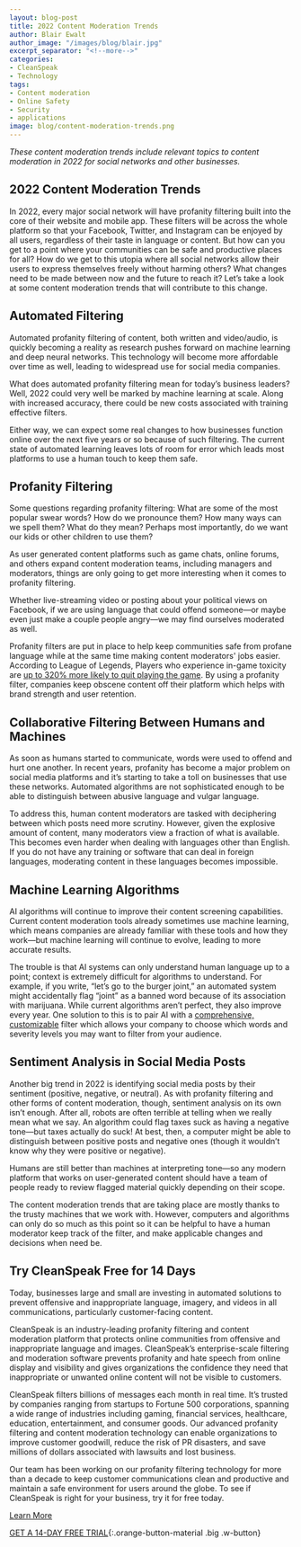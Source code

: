```yaml
---
layout: blog-post
title: 2022 Content Moderation Trends
author: Blair Ewalt
author_image: "/images/blog/blair.jpg"
excerpt_separator: "<!--more-->"
categories:
- CleanSpeak
- Technology
tags:
- Content moderation
- Online Safety
- Security 
- applications
image: blog/content-moderation-trends.png
---
```


_These content moderation trends include relevant topics to content moderation in 2022 for social networks and other businesses._

<!--more-->

## 2022 Content Moderation Trends

In 2022, every major social network will have profanity filtering built into the core of their website and mobile app. These filters will be across the whole platform so that your Facebook, Twitter, and Instagram can be enjoyed by all users, regardless of their taste in language or content. But how can you get to a point where your communities can be safe and productive places for all? How do we get to this utopia where all social networks allow their users to express themselves freely without harming others? What changes need to be made between now and the future to reach it? Let’s take a look at some content moderation trends that will contribute to this change.

## Automated Filtering

Automated profanity filtering of content, both written and video/audio, is quickly becoming a reality as research pushes forward on machine learning and deep neural networks. This technology will become more affordable over time as well, leading to widespread use for social media companies. 

What does automated profanity filtering mean for today’s business leaders? Well, 2022 could very well be marked by machine learning at scale. Along with increased accuracy, there could be new costs associated with training effective filters. 

Either way, we can expect some real changes to how businesses function online over the next five years or so because of such filtering. The current state of automated learning leaves lots of room for error which leads most platforms to use a human touch to keep them safe. 

## Profanity Filtering

Some questions regarding profanity filtering: What are some of the most popular swear words? How do we pronounce them? How many ways can we spell them? What do they mean? Perhaps most importantly, do we want our kids or other children to use them? 

As user generated content platforms such as game chats, online forums, and others expand  content moderation teams, including managers and moderators, things are only going to get more interesting when it comes to profanity filtering. 

Whether live-streaming video or posting about your political views on Facebook, if we are using language that could offend someone—or maybe even just make a couple people angry—we may find ourselves moderated as well. 

Profanity filters are put in place to help keep communities safe from profane language while at the same time making content moderators' jobs easier. According to League of Legends, Players who experience in-game toxicity are [up to 320% more likely to quit playing the game](https://www.researchgate.net/publication/299500332_Can_a_video_game_company_tame_toxic_behaviour). By using a profanity filter, companies keep obscene content off their platform which helps with brand strength and user retention. 

## Collaborative Filtering Between Humans and Machines

As soon as humans started to communicate, words were used to offend and hurt one another. In recent years, profanity has become a major problem on social media platforms and it’s starting to take a toll on businesses that use these networks. Automated algorithms are not sophisticated enough to be able to distinguish between abusive language and vulgar language. 

To address this, human content moderators are tasked with deciphering between which posts need more scrutiny. However, given the explosive amount of content, many moderators view a fraction of what is available. This becomes even harder when dealing with languages other than English. If you do not have any training or software that can deal in foreign languages, moderating content in these languages becomes impossible.

## Machine Learning Algorithms

AI algorithms will continue to improve their content screening capabilities. Current content moderation tools already sometimes use machine learning, which means companies are already familiar with these tools and how they work—but machine learning will continue to evolve, leading to more accurate results. 

The trouble is that AI systems can only understand human language up to a point; context is extremely difficult for algorithms to understand. For example, if you write, “let’s go to the burger joint,” an automated system might accidentally flag “joint” as a banned word because of its association with marijuana. While current algorithms aren’t perfect, they also improve every year. One solution to this is to pair AI with a [comprehensive, customizable](https://cleanspeak.com/products/profanity-filter) filter which allows your company to choose which words and severity levels you may want to filter from your audience.

## Sentiment Analysis in Social Media Posts

Another big trend in 2022 is identifying social media posts by their sentiment (positive, negative, or neutral). As with profanity filtering and other forms of content moderation, though, sentiment analysis on its own isn’t enough. After all, robots are often terrible at telling when we really mean what we say. An algorithm could flag taxes suck as having a negative tone—but taxes actually do suck! At best, then, a computer might be able to distinguish between positive posts and negative ones (though it wouldn’t know why they were positive or negative). 

Humans are still better than machines at interpreting tone—so any modern platform that works on user-generated content should have a team of people ready to review flagged material quickly depending on their scope. 

The content moderation trends that are taking place are mostly thanks to the trusty machines that we work with. However, computers and algorithms can only do so much as this point so it can be helpful to have a human moderator keep track of the filter, and make applicable changes and decisions when need be. 

## Try CleanSpeak Free for 14 Days

Today, businesses large and small are investing in automated solutions to prevent offensive and inappropriate language, imagery, and videos in all communications, particularly customer-facing content.
 
CleanSpeak is an industry-leading profanity filtering and content moderation platform that protects online communities from offensive and inappropriate language and images. CleanSpeak’s enterprise-scale filtering and moderation software prevents profanity and hate speech from online display and visibility and gives organizations the confidence they need that inappropriate or unwanted online content will not be visible to customers.
 
CleanSpeak filters billions of messages each month in real time. It’s trusted by companies ranging from startups to Fortune 500 corporations, spanning a wide range of industries including gaming, financial services, healthcare, education, entertainment, and consumer goods. Our advanced profanity filtering and content moderation technology can enable organizations to improve customer goodwill, reduce the risk of PR disasters, and save millions of dollars associated with lawsuits and lost business.
 
Our team has been working on our profanity filtering technology for more than a decade to keep customer communications clean and productive and maintain a safe environment for users around the globe. To see if CleanSpeak is right for your business, try it for free today.
 
[Learn More](https://cleanspeak.com/products/profanity-filter)

[GET A 14-DAY FREE TRIAL](https://cleanspeak.com/try-cleanspeak){:.orange-button-material .big .w-button}


